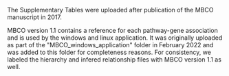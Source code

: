 The Supplementary Tables were uploaded after publication of the MBCO manuscript in 2017.

MBCO version 1.1 contains a reference for each pathway-gene association and is used by the windows and linux application.
It was originally uploaded as part of the "MBCO_windows_application" folder in February 2022 and was added to this folder for completeness reasons.
For consistency, we labeled the hierarchy and infered relationship files with MBCO version 1.1 as well.

